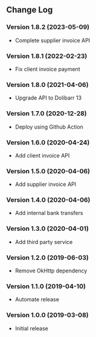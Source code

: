 ## Change Log
### Version 1.8.2 (2023-05-09)
- Complete supplier invoice API
### Version 1.8.1 (2022-02-23)
- Fix client invoice payment
### Version 1.8.0 (2021-04-06)
- Upgrade API to Dolibarr 13
### Version 1.7.0 (2020-12-28)
- Deploy using Github Action
### Version 1.6.0 (2020-04-24)
- Add client invoice API 
### Version 1.5.0 (2020-04-06)
- Add supplier invoice API 
### Version 1.4.0 (2020-04-06)
- Add internal bank transfers
### Version 1.3.0 (2020-04-01)
- Add third party service
### Version 1.2.0 (2019-06-03)
- Remove OkHttp dependency
### Version 1.1.0 (2019-04-10)
- Automate release
### Version 1.0.0 (2019-03-08)
- Initial release
